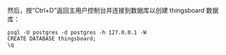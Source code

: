 然后，按“Ctrl+D”返回主用户控制台并连接到数据库以创建 thingsboard 数据库：

```text
psql -U postgres -d postgres -h 127.0.0.1 -W
CREATE DATABASE thingsboard;
\q
```